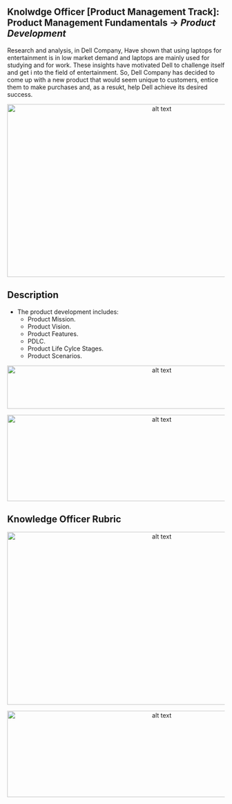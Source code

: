 ## Knolwdge Officer [Product Management Track]: Product Management Fundamentals -> _Product Development_
Research and analysis, in Dell Company, Have shown that using laptops for entertainment is in low market demand and laptops are mainly used for studying and for work. These insights have motivated Dell to challenge itself and get i nto the field of entertainment. So, Dell Company has decided to come up with a new product that would seem unique to customers, entice them to make purchases and, as a resukt, help Dell achieve its desired success.

<p align="center">
<img src="https://github.com/yarahisham/DellTV_CaseStudy-Product_Development/blob/main/Images/Screen%20Shot%202021-04-27%20at%202.39.58%20AM.jpg" alt="alt text" width="700" height="400" >
</p>

## Description
- The product development includes:
  -  Product Mission.
  -  Product Vision.
  -  Product Features.
  -  PDLC.
  -  Product Life Cylce Stages.
  -  Product Scenarios.

<p align="center">
<img src="https://github.com/yarahisham/DellTV_CaseStudy-Product_Development/blob/main/Images/Screen%20Shot%202021-04-27%20at%202.40.25%20AM.jpg" alt="alt text" width="700" height="100" >
</p>

<p align="center">
<img src="https://github.com/yarahisham/DellTV_CaseStudy-Product_Development/blob/main/Images/Screen%20Shot%202021-04-27%20at%202.40.35%20AM.jpg" alt="alt text" width="700" height="200" >
</p>

## Knowledge Officer Rubric
<p align="center">
<img src="https://github.com/yarahisham/DellTV_CaseStudy-Product_Development/blob/main/Images/Screen%20Shot%202021-04-27%20at%202.41.58%20AM.jpg" alt="alt text" width="700" height="400" >
</p>

<p align="center">
<img src="https://github.com/yarahisham/DellTV_CaseStudy-Product_Development/blob/main/Images/Screen%20Shot%202021-04-27%20at%202.42.08%20AM.jpg" alt="alt text" width="700" height="200" >
</p>
